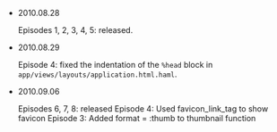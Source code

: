 * 2010.08.28

  Episodes 1, 2, 3, 4, 5: released.
  
* 2010.08.29

   Episode 4: fixed the indentation of the `%head` block in `app/views/layouts/application.html.haml`.
   
* 2010.09.06

  Episodes 6, 7, 8: released
  Episode 4: Used favicon_link_tag to show favicon
  Episode 3: Added format = :thumb to thumbnail function